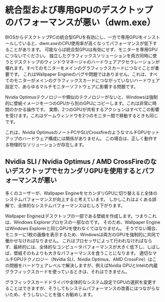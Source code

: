 # 統合型および専用GPUのデスクトップのパフォーマンスが悪い（dwm.exe）

BIOSからデスクトップPCの統合型GPUを有効にし、一方で専用GPUをインストールしていると、*dwm.exe*のCPU使用率が高くなってパフォーマンスが低下することがあります。 可能ならば統合型GPUは有効にせず、モニターを専用GPUにつないでください。 独立したグラフィックスソリューションを両方同時に使うとデスクトップのウィンドウマネージャのハードウェアアクセラレーションが壊れます。すべてのモニターをメインのグラフィックスカードにつなぐことが重要です。 これはWallpaper Engineのバグや問題ではありません。これは、すべてのモニターがメインのグラフィックスカードにつながっていないハードウェア設定で、あらゆるマルチモニターソフトウェアに影響する問題です。

Nvidia Optimusテクノロジーや類似のテクノロジーがないと、Windowsは強制的に壁紙イメージを一つのGPUから別のGPUにコピーします。これは非常に時間のかかる操作です。 実際、2つのGPUが共有するアクションはすべてこの影響を受けます。これはゲームウィンドウを2つのモニター間で移動するときも同じです。

これは、Nvidia OptimusのノートPCやSLI/CrossfireのようなマルチGPUセットアップのハードウェア構成には関係がありません。 この場合は、正しく動作する物理的なソリューションが存在します。

## Nvidia SLI / Nvidia Optimus / AMD CrossFireのないデスクトップでセカンダリGPUを使用するとパフォーマンスが悪い

多くのユーザーが、Wallpaper EngineをセカンダリGPUに切り替えると全体のシステムパフォーマンスが向上すると考えています。 しかしこれはよくある誤解で、全体的なシステムパフォーマンスはむしろ下がります。

Wallpaper Engineはデスクトップの一部である壁紙を作成します。つまりこれは、Windows Explorerプロセスの一部なのです。 そのため、Wallpaper EngineはWindows Explorerと同じGPUを使わなくてはなりません。 そうでない場合、モニターに1枚の画像を表示するため、Windowsは両方のGPUを強制的に共同で働かせなければなりません。 これはプロセッサによって行われなければならず、最終的には、全体的なコンピュータパフォーマンスが大きく低下し、しばしば、壁紙そのもよりも大きなパフォーマンスを食うことになります。 適切なマルチGPUテクノロジー（Nvidia SLI、Nvidia Optimus、AMD CrossFire）はこの問題をハードウェアレベルで解決しますが、例えばNvidia GPUとIntelの内蔵グラフィックスカードを使っているときは、それはできません。

グラフィックスカードドライバや全体的なシステム設定でGPUの選択を変更することはできますが、そうしてもシステムパフォーマンスの改善にはつながらないため、そうしないことを強くお勧めします。